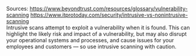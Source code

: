 Sources:
https://www.beyondtrust.com/resources/glossary/vulnerability-scanning
https://www.itprotoday.com/security/intrusive-vs-nonintrusive-scanning
\
Intrusive scans attempt to exploit a vulnerability when it is found. This can highlight the likely risk and impact of a vulnerability, but may also disrupt your operational systems and processes, and cause issues for your employees and customers — so use intrusive scanning with caution.
